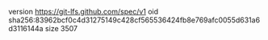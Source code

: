 version https://git-lfs.github.com/spec/v1
oid sha256:83962bcf0c4d31275149c428cf565536424fb8e769afc0055d631a6d3116144a
size 3507
